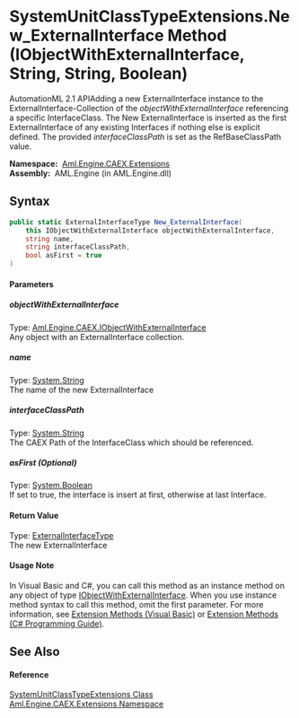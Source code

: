 SystemUnitClassTypeExtensions.New_ExternalInterface Method (IObjectWithExternalInterface, String, String, Boolean)
==================================================================================================================
AutomationML 2.1 APIAdding a new ExternalInterface instance to the ExternalInterface-Collection of the *objectWithExternalInterface* referencing a specific InterfaceClass. The New ExternalInterface is inserted as the first ExternalInterface of any existing Interfaces if nothing else is explicit defined. The provided *interfaceClassPath* is set as the RefBaseClassPath value.

  **Namespace:**  [Aml.Engine.CAEX.Extensions][1]  
  **Assembly:**  AML.Engine (in AML.Engine.dll)

Syntax
------

```csharp
public static ExternalInterfaceType New_ExternalInterface(
	this IObjectWithExternalInterface objectWithExternalInterface,
	string name,
	string interfaceClassPath,
	bool asFirst = true
)
```

#### Parameters

##### *objectWithExternalInterface*
Type: [Aml.Engine.CAEX.IObjectWithExternalInterface][2]  
Any object with an ExternalInterface collection.

##### *name*
Type: [System.String][3]  
The name of the new ExternalInterface

##### *interfaceClassPath*
Type: [System.String][3]  
The CAEX Path of the InterfaceClass which should be referenced.

##### *asFirst* (Optional)
Type: [System.Boolean][4]  
If set to true, the interface is insert at first, otherwise at last Interface.

#### Return Value
Type: [ExternalInterfaceType][5]  
The new ExternalInterface
#### Usage Note
In Visual Basic and C#, you can call this method as an instance method on any object of type [IObjectWithExternalInterface][2]. When you use instance method syntax to call this method, omit the first parameter. For more information, see [Extension Methods (Visual Basic)][6] or [Extension Methods (C# Programming Guide)][7].

See Also
--------

#### Reference
[SystemUnitClassTypeExtensions Class][8]  
[Aml.Engine.CAEX.Extensions Namespace][1]  

[1]: ../README.md
[2]: ../../Aml.Engine.CAEX/IObjectWithExternalInterface/README.md
[3]: https://docs.microsoft.com/dotnet/api/system.string
[4]: https://docs.microsoft.com/dotnet/api/system.boolean
[5]: ../../Aml.Engine.CAEX/ExternalInterfaceType/README.md
[6]: https://docs.microsoft.com/dotnet/visual-basic/programming-guide/language-features/procedures/extension-methods
[7]: https://docs.microsoft.com/dotnet/csharp/programming-guide/classes-and-structs/extension-methods
[8]: README.md
[9]: https://www.automationml.org
[10]: ../../icons/logoShade.png